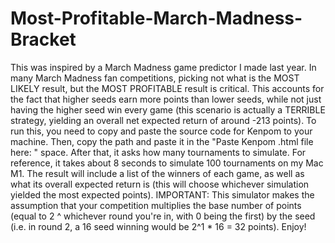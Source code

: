 # Most-Profitable-March-Madness-Bracket
This was inspired by a March Madness game predictor I made last year.
In many March Madness fan competitions, picking not what is the MOST LIKELY result, but the MOST PROFITABLE result is critical.
This accounts for the fact that higher seeds earn more points than lower seeds, while not just having the higher seed win every game (this scenario is actually a TERRIBLE strategy, yielding an overall net expected return of around -213 points).
To run this, you need to copy and paste the source code for Kenpom to your machine. Then, copy the path and paste it in the "Paste Kenpom .html file here: " space.
After that, it asks how many tournaments to simulate. For reference, it takes about 8 seconds to simulate 100 tournaments on my Mac M1.
The result will include a list of the winners of each game, as well as what its overall expected return is (this will choose whichever simulation yielded the most expected points).
IMPORTANT: This simulator makes the assumption that your competition multiplies the base number of points (equal to 2 ^ whichever round you're in, with 0 being the first) by the seed (i.e. in round 2, a 16 seed winning would be 2^1 * 16 = 32 points).
Enjoy!
